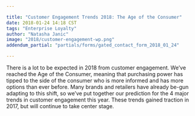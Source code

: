 ```yaml
---

title: "Customer Engagement Trends 2018: The Age of the Consumer"
date: 2018-01-24 14:18 CST
tags: "Enterprise Loyalty"
author: "Natasha Janic"
image: "2018/customer-engagement-wp.png"
addendum_partial: "partials/forms/gated_contact_form_2018_01_24"

---
```


There is a lot to be expected in 2018 from customer engagement. We’ve reached the Age of the Consumer, meaning that purchasing power has tipped to the side of the consumer who is more informed and has more options than ever before. Many brands and retailers have already be-gun adapting to this shift, so we’ve put together our prediction for the 4 major trends in customer engagement this year. These trends gained traction in 2017, but will  continue to take center stage.
